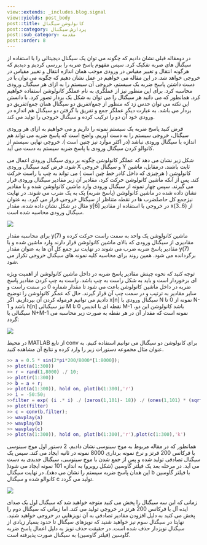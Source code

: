 ```yaml
---
view::extends: _includes.blog.signal
view::yields: post_body
post::title: کانولوشن سیگنال
post::category: پردازش سیگنال
post::sub_category: مقدمه
post::order: 8
---
```


در دومقاله قبلی نشان دادیم که چگونه می توان یک سیگنال دیجیتالی را با استفاده از سیگنال های ضربه تفکیک کرد. سپس مفهوم پاسخ ضربه را بررسی کردیم و دیدیم که هرگونه انتقال و تغییر مقیاس در ورودی موجب همان اندازه انتقال و تغییر مقیاس در خروجی خواهد شد. در این مقاله می خواهیم در عمل نشان دهیم که چگونه می توان با در دست داشتن پاسخ ضربه یک سیستم، خروجی آن سیستم را به ازای هر سیگنال ورودی محاسبه کرد. برای این منظور نیز از عملگری به نام عملگر کانولوشن استفاده خواهیم کرد. همانطور که می دانید هر سیگنال را می توان به شکل یک بردار تصور کرد. با دانستن این نکته می توان حدس زد که منظور از جمع/تفریق دو سیگنال همان جمع/تفریق دو بردار می باشد. به عبارت دیگر عملگر جمع و تفریق با گرفتن دو سیگنال هم اندازه در ورودی خود آن دو را ترکیب کرده و سیگنال خروجی را تولید می کند.

فرض کنید پاسخ ضربه یک سیستم نمونه را داریم و می خواهیم به ازای هر ورودی سیگنال، خروجی سیستم را به دست آوریم. واضح است که پاسخ ضربه می تواند هم اندازه با سیگنال ورودی نباشد (در اکثر موارد نیز چنین است ). خروجی نهایی سیستم از کانوالو کردن سیگنال ورودی با پاسخ ضربه سیستم به دست می آید.

شکل زیر نشان می دهد که عملگر کانولوشن چگونه بر روی سیگنال ورودی اعمال می شود. فرض کنید سیگنال ورودی X و سیگنال خروجی Y ثابت باشند. درمقابل، ماشین کانولوشن ( هرچیزی که داخل کادر خط چین است ) می تواند به چپ یا راست حرکت کند. پس از آنکه ماشین کانولوشن حرکت کرد، مقادیر آن زیر مقادیر سیگنال ورودی قرار می گیرند. سپس چهار نمونه از سیگنال ورودی وارد ماشین کانولوشن شده و با مقادیر نشان داده شده در ماشین کانولوشن (پاسخ ضربه) یک به یک ضرب می شوند. در نهایت نیزجمع کل حاصلضرب ها در نقطه متناظر از سیگنال خروجی قرار می گیرد. به عنوان مثال در شکل نشان داده شده، مقدار y[6] در خروجی با استفاده از مقادیر x(3..6) از سیگنال ورودی محاسبه شده است.

![](@url('assets/images/signal/convolution-machine.jpg'))

برای محاسبه مقدار y(7) ماشین کانولوشن یک واحد به سمت راست حرکت کرده و مقادیری از سیگنال ورودی که بالای ماشین کانولوشن قرار دارند وارد ماشین شده و با مقادیر پاسخ ضربه ضرب می شوند در نهایت نیز جمع کل آن ها به عنوان مقدار y(7) برگردانده می شود. همین روند برای محاسبه کلیه نمونه های سیگنال خروجی تکرار می شود.

توجه کنید که نحوه چینش مقادیر پاسخ ضربه در داخل ماشین کانولوشن از اهمیت ویژه ای برخوردار است و باید به شکل راست به چپ باشد. راست به چپ کردن مقادیر پاسخ ضربه در داخل ماشین کانولوشن باعث می شود تا مقدار شماره 0 در سمت راست و سایر مقادیر به ترتیب و در سمت چپ آن قرار گیرند. حال که عمگر کانولوشن را توضیح دادیم می توانیم فرموله کردن آن بپردازیم. اگر x[n] سیگنال ورودی با N نمونه از 0 تا N-1 باشد و h[n] نیز سیگنالی M نقطه ای با اندیس 0 تا M-1 باشد کانولوشن این دو، سیگنالی با N+M-1 نمونه است که مقدار آن در هر نقطه به صورت زیر محاسبه می گردد:

![](@url('assets/images/signal/convolution-eq.jpg'))

در محیط MATLAB از تابع conv برای کانولوشن دو سیگنال می توانیم استفاده کنیم. به عنوان مثال مجموعه دستورات زیر را وارد کرده و نتایج آن مشاهده کنید.

```matlab
>> a = 0.5 * sin(2*pi*200/8000*[1:8000]);
>> plot(a(1:300))
>> r = rand(1,8000) ./ 10;
>> plot(r(1:300))
>> b = a + r;
>> plot(a(1:300)), hold on, plot(b(1:300),'r')
>> i = -50:50;
>>filter = exp( (i .* i) ./ (zeros(1,101)- 18)) ./ (ones(1,101) * (sqrt(2*pi)*3));
>> plot(filter)
>> c = conv(b,filter);
>> wavplay(a)
>> wavplay(b)
>> wavplay(c)
>> plot(a(1:300)), hold on, plot(b(1:300),'r'),plot(c(1:300),'k')
```

همانطور که در مقاله مربوط به موج سینوسی نشان دادیم، 2 دستور اول موج سینوسی با فرکانس 200 فرتز و نرخ نمونه برداری 8000 نمونه در ثانیه ایجاد می کند. سپس یک سیگنال تصادفی تولید شده و پس از جمع شدن با موج سینوسی، سیگنال جدیدی به دست می آید. در مرحله بعد یک فیلتر گاوسین (شکل روبرو) به اندازه 101 نمونه ایجاد می شود( این همان پاسخ ضربه سیستم را نشان می دهد). در نهایت سیگنال b با فیلتر گاوسین کانوالو شده و سیگنال c تولید می گردد.

![](@url('assets/images/signal/gaussian_1.jpg'))

 زمانی که این سه سیگنال را پخش می کنید متوجه خواهید شد که سیگنال اول یک صدای ایده آل با فرکانس 200 هرتز در خروجی تولید می کند. اما زمانی که سیگنال دوم را پخش می کنید به دلیل افزودن مقادیر تصادفی به آن نویزهایی در خروجی خواهید شنید. نهایتا در	 سیگنال سوم نیز خواهید شنید که نویزهای سیگنال تا حدود بسیار زیادی از سیگنال نویزدار حذف شده است. در حقیقت حذف نویز به دلیل اعمال پاسخ ضربه گاوسین (فیلتر گاوسین) به سیگنال صورت پذیرفته است.

